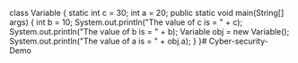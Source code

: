 class Variable {
    static int c = 30;
    int a = 20;
    public static void main(String[] args) {
        int b = 10;
        System.out.println("The value of c is = " + c);
        System.out.println("The value of b is = " + b);
        Variable obj = new Variable();
        System.out.println("The value of a is = " + obj.a);
    }
}# Cyber-security-
Demo
